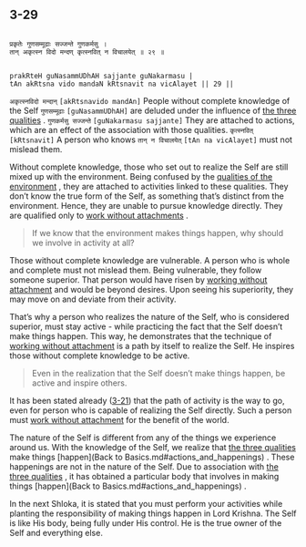 ## 3-29


```shloka-sa

प्रकृतेः गुणसम्मूढाः सज्जन्ते गुणकर्मसु ।
तान् अकृत्स्न विदो मन्दण् कृत्स्नवित् न विचालयेत् ॥ २९ ॥

```
```shloka-sa-hk

prakRteH guNasammUDhAH sajjante guNakarmasu |
tAn akRtsna vido mandaN kRtsnavit na vicAlayet || 29 ||

```
`अकृत्स्नविदो मन्दान्` `[akRtsnavido mandAn]` People without complete knowledge of the Self `गुणसम्मूढाः` `[guNasammUDhAH]` are deluded under the influence of 
[the three qualities](2-45_to_2-46.md#satva_rajas_tamas)
. `गुणकर्मसु सज्जन्ते` `[guNakarmasu sajjante]` They are attached to actions, which are an effect of the association with those qualities. `कृत्स्नवित्` `[kRtsnavit]` A person who knows `तान् न विचालयेत्` `[tAn na vicAlayet]` must not mislead them.

Without complete knowledge, those who set out to realize the Self are still mixed up with the environment. Being confused by the 
[qualities of the environment](2-45_to_2-46.md#satva_rajas_tamas)
, they are attached to activities linked to these qualities. They don’t know the true form of the Self, as something that’s distinct from the environment. Hence, they are unable to pursue knowledge directly. They are qualified only to 
[work without attachments](Back-to-Basics.md#karmayOga_a_defn)
.



<a name='applnote_61'></a>
> If we know that the environment makes things happen, why should we involve in activity at all?



Those without complete knowledge are vulnerable. A person who is whole and complete must not mislead them. Being vulnerable, they follow someone superior. That person would have risen by 
[working without attachment](2-40.md#karmayoga)
 and would be beyond desires. Upon seeing his superiority, they may move on and deviate from their activity. 

That’s why a person who realizes the nature of the Self, who is considered superior, must stay active - while practicing the fact that the Self doesn’t make things happen. This way, he demonstrates that the technique of 
[working without attachment](2-40.md#karmayoga)
 is a path by itself to realize the Self. He inspires those without complete knowledge to be active.



<a name='applnote_62'></a>
> Even in the realization that the Self doesn’t make things happen, be active and inspire others.



It has been stated already ([3-21](3-20_to_3-21.md)) that the path of activity is the way to go, even for person who is capable of realizing the Self directly. Such a person must 
[work without attachment](Back-to-Basics.md#karmayOga_a_defn)
 for the benefit of the world. 

The nature of the Self is different from any of the things we experience around us. With the knowledge of the Self, we realize that 
[the three qualities](2-45_to_2-46.md#satva_rajas_tamas)
 make things 
[happen](Back to Basics.md#actions_and_happenings)
. These happenings are not in the nature of the Self. Due to association with 
[the three qualities](2-45_to_2-46.md#satva_rajas_tamas)
, it has obtained a particular body that involves in making things 
[happen](Back to Basics.md#actions_and_happenings)
.

In the next Shloka, it is stated that you must perform your activities while planting the responsibility of making things happen in Lord Krishna. The Self is like His body, being fully under His control. He is the true owner of the Self and everything else. 


